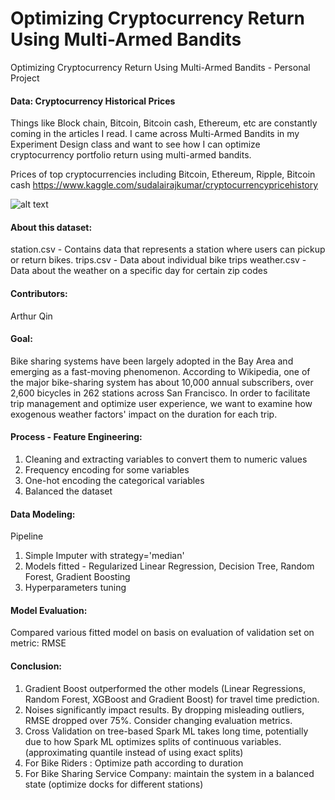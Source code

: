 # Optimizing Cryptocurrency Return Using Multi-Armed Bandits
Optimizing Cryptocurrency Return Using Multi-Armed Bandits - Personal Project 

#### Data: Cryptocurrency Historical Prices
Things like Block chain, Bitcoin, Bitcoin cash, Ethereum, etc are constantly coming in the articles I read. I came across Multi-Armed Bandits in my Experiment Design class and want to see how I can optimize cryptocurrency portfolio return using multi-armed bandits. <br>

Prices of top cryptocurrencies including Bitcoin, Ethereum, Ripple, Bitcoin cash
https://www.kaggle.com/sudalairajkumar/cryptocurrencypricehistory

![alt text](bike_share.jpg)

#### About this dataset:  

station.csv - Contains data that represents a station where users can pickup or return bikes.
trips.csv - Data about individual bike trips
weather.csv - Data about the weather on a specific day for certain zip codes

#### Contributors:

Arthur Qin <br>

#### Goal:

Bike sharing systems have been largely adopted in the Bay Area and emerging as a fast-moving phenomenon. 
According to Wikipedia, one of the major bike-sharing system has about 10,000 annual subscribers, over 2,600 bicycles in 262 stations across San Francisco.
In order to facilitate trip management and optimize user experience, we want to examine how exogenous weather factors' impact on the duration for each trip.

#### Process - Feature Engineering:

1. Cleaning and extracting variables to convert them to numeric values
2. Frequency encoding for some variables
3. One-hot encoding the categorical variables
4. Balanced the dataset 

#### Data Modeling:

Pipeline 
1. Simple Imputer with strategy='median'
2. Models fitted - Regularized Linear Regression, Decision Tree, Random Forest, Gradient Boosting
3. Hyperparameters tuning

#### Model Evaluation:

Compared various fitted model on basis on evaluation of validation set on metric: RMSE

#### Conclusion:

1. Gradient Boost outperformed the other models (Linear Regressions, Random Forest, XGBoost and Gradient Boost) for travel time prediction. <br>
2. Noises significantly impact results. By dropping misleading outliers, RMSE dropped over 75%. Consider changing evaluation metrics. <br>
3. Cross Validation on tree-based Spark ML takes long time, potentially due to how Spark ML optimizes splits of continuous variables. (approximating quantile instead of using exact splits) <br>
4. For Bike Riders : Optimize path according to duration <br>
5. For Bike Sharing Service Company: maintain the system in a balanced state (optimize docks for different stations)
